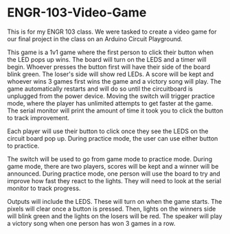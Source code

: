 # ENGR-103-Video-Game
This is for my ENGR 103 class. We were tasked to create a video game for our final project in the class on an Arduino Circuit Playground.

This game is a 1v1 game where the first person to click their button when the LED pops up wins. The board will turn on the LEDS and a timer will begin. Whoever presses the button first will have their side of the board blink green. The loser's side will show red LEDs. A score will be kept and whoever wins 3 games first wins the game and a victory song will play. The game automatically restarts and will do so until the circuitboard is unplugged from the power device. Moving the switch will trigger practice mode, where the player has unlimited attempts to get faster at the game. The serial monitor will print the amount of time it took you to click the button to track improvement.

Each player will use their button to click once they see the LEDS on the circuit board pop up. During practice mode, the user can use either button to practice.

The switch will be used to go from game mode to practice mode. During game mode, there are two players, scores will be kept and a winner will be announced. During practice mode, one person will use the board to try and improve how fast they react to the lights. They will need to look at the serial monitor to track progress.

Outputs will include the LEDS. These will turn on when the game starts. The pixels will clear once a button is pressed. Then, lights on the winners side will blink green and the lights on the losers will be red. The speaker will play a victory song when one person has won 3 games in a row.
